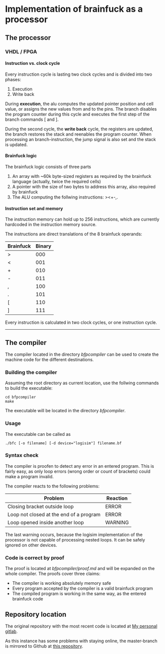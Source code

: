 # Implementation of brainfuck as a processor

## The processor

### VHDL / FPGA

#### Instruction vs. clock cycle

Every instruction cycle is lasting two clock cycles and is divided into two phases:

1. Execution
2. Write back

During **execution**, the alu computes the updated pointer position and cell value, or assigns the new values from and to the pins.
The branch disables the program counter during this cycle and executes the first step of the branch commands [ and ].

During the second cycle, the **write back** cycle, the registers are updated, the branch restores the stack and reenables the program counter.
When processing an branch-instruction, the jump signal is also set and the stack is updated.

#### Brainfuck logic

The brainfuck logic consists of three parts

1. An array with ~60k byte-sized registers as required by the brainfuck language (actually, twice the required cells)
2. A pointer with the size of two bytes to address this array, also required by brainfuck
3. The ALU computing the follwing instructions: ><+-,.

#### Instruction set and memory

The instruction memory can hold up to 256 instructions, which are currently hardcoded in the instruction memory source.

The instructions are direct translations of the 8 brainfuck operands:

| Brainfuck | Binary |
| --------- | ------ |
| >         | 000    |
| <         | 001    |
| +         | 010    |
| -         | 011    |
| ,         | 100    |
| .         | 101    |
| [         | 110    |
| ]         | 111    |

Every instruction is calculated in two clock cycles, or one instruction cycle.

-----------------------------------------------------------------------------------------------

## The compiler

The compiler located in the directory *bfpcompiler* can be used to create the machine code for the different destinations.

### Building the compiler

Assuming the root directory as current location, use the follwing commands to build the executable:

```shell
cd bfpcompiler
make
```

The executable will be located in the directory *bfpcompiler*.

### Usage

The executable can be called as

```shell
./bfc [-o filename] [-d device="logisim"] filename.bf
```

### Syntax check

The compiler is proofen to detect any error in an entered program.
This is fairly easy, as only loop errors (wrong order or count of brackets) could make a program invalid.

The compiler reacts to the following problems:

| Problem                                 | Reaction |
| --------------------------------------- | -------- |
| Closing bracket outside loop            | ERROR    |
| Loop not closed at the end of a program | ERROR    |
| Loop opened inside another loop         | WARNING  |

The last warning occurs, because the logisim implementation of the processor is not capable of processing nested loops.
It can be safely ignored on other devices.

### Code is correct by proof

The proof is located at *bfpcompiler/proof.md* and will be expanded on the whole compiler.
The proofs cover three claims:

- The compiler is working absolutely memory safe
- Every program accepted by the compiler is a valid brainfuck program
- The compiled program is working in the same way, as the entered brainfuck code

## Repository location

The original repository with the most recent code is located at [My personal gitlab](https://gitlab.schnick.duckdns.org/schnick/bfpu).

As this instance has some problems with staying online, the master-branch is mirrored to Github at [this repository](https://github.com/yannickreiss/brainfuck_processor).
